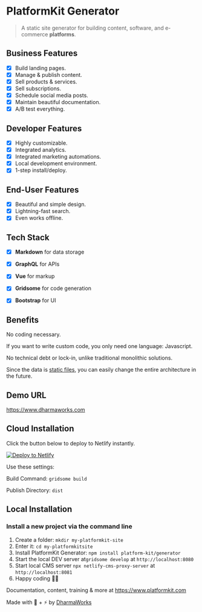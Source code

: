 # PlatformKit Generator

> A static site generator for building content, software, and e-commerce **platforms**.

## Business Features
- [x] Build landing pages.
- [x] Manage & publish content.
- [x] Sell products & services.
- [x] Sell subscriptions.
- [x] Schedule social media posts.
- [x] Maintain beautiful documentation.
- [x] A/B test everything.

## Developer Features
- [x] Highly customizable.
- [x] Integrated analytics.
- [x] Integrated marketing automations.
- [x] Local development environment.
- [x] 1-step install/deploy.

## End-User Features
- [x] Beautiful and simple design.
- [x] Lightning-fast search.
- [x] Even works offline.

## Tech Stack
- [x] **Markdown** for data storage
- [x] **GraphQL** for APIs
- [x] **Vue** for markup
- [x] **Gridsome** for code generation
- [x] **Bootstrap** for UI


## Benefits

No coding necessary.

If you want to write custom code, you only need one language: Javascript.

No technical debt or lock-in, unlike traditional monolithic solutions.

Since the data is [static files](https://daringfireball.net/projects/markdown/), you can easily change the entire architecture in the future.


## Demo URL

<a href="https://www.dharmaworks.com" target="_blank">https://www.dharmaworks.com</a>


## Cloud Installation

Click the button below to deploy to Netlify instantly.

<a href="https://app.netlify.com/start/deploy?repository=https://github.com/platform-kit/generator"><img src="https://www.netlify.com/img/deploy/button.svg" alt="Deploy to Netlify"></a>

Use these settings:

Build Command: `gridsome build`

Publish Directory: `dist`

## Local Installation

### Install a new project via the command line

1. Create a folder: `mkdir my-platformkit-site` 
2. Enter it: `cd my-platformkitsite`
3. Install PlatformKit Generator: `npm install platform-kit/generator`
4. Start the local DEV server at`gridsome develop` at `http://localhost:8080`
5. Start local CMS server `npx netlify-cms-proxy-server` at `http://localhost:8081` 
6. Happy coding 🎉🙌

Documentation, content, training & more at https://www.platformkit.com 

Made with 💖 + ⚡ by [DharmaWorks](https://www.dharmaworks.com)